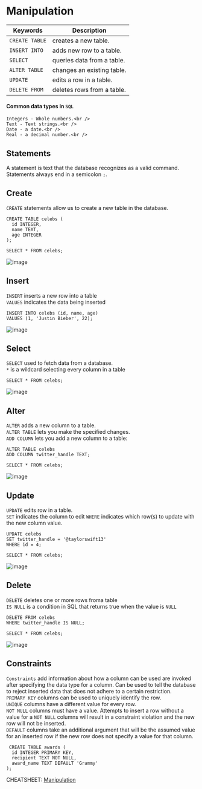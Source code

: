 # **Manipulation**

| Keywords | Description |
| -------- | -------- |
| `CREATE TABLE` | creates a new table. |
| `INSERT INTO` | adds new row to a table. |
| `SELECT` | queries data from a table. |
| `ALTER TABLE` | changes an existing table. |
| `UPDATE` | edits a row in a table. |
| `DELETE FROM` | deletes rows from a table. |

#### Common data types in `SQL`
    Integers - Whole numbers.<br />
    Text - Text strings.<br />
    Date - a date.<br />
    Real - a decimal number.<br />

## **Statements**
A statement is text that the database recognizes as a valid command. Statements always end in a semicolon `;`.<br />

## **Create**
`CREATE` statements allow us to create a new table in the database. <br />
    
    CREATE TABLE celebs (
      id INTEGER,
      name TEXT,
      age INTEGER
    );
    
    SELECT * FROM celebs;
   ![image](https://user-images.githubusercontent.com/40252813/180617695-c0dfecad-64ac-4ac3-a507-3e8b77913d9e.png)

## **Insert**
`INSERT` inserts a new row into a table <br />
`VALUES` indicates the data being inserted<br />

    INSERT INTO celebs (id, name, age) 
    VALUES (1, 'Justin Bieber', 22);    
   ![image](https://user-images.githubusercontent.com/40252813/180617652-b3371f8e-6405-4cab-b2de-3fdb02376e59.png)

## **Select**
`SELECT` used to fetch data from a database.<br />
  `*` is a wildcard selecting every column in a table<br />
  
    SELECT * FROM celebs;
   ![image](https://user-images.githubusercontent.com/40252813/180617598-46562a1f-9244-4327-af36-b18a8a33544f.png)
  
## **Alter**
`ALTER` adds a new column to a table.<br />
  `ALTER TABLE` lets you make the specified changes.<br />
  `ADD COLUMN` lets you add a new column to a table:<br />  
 
    ALTER TABLE celebs 
    ADD COLUMN twitter_handle TEXT; 

    SELECT * FROM celebs;
   ![image](https://user-images.githubusercontent.com/40252813/180617582-82ee4bd7-8d4b-4993-b17f-de113fc3732f.png)

## **Update**
`UPDATE` edits row in a table.<br />
  `SET` indicates the column to edit
  `WHERE` indicates which row(s) to update with the new column value.

    UPDATE celebs 
    SET twitter_handle = '@taylorswift13' 
    WHERE id = 4; 

    SELECT * FROM celebs;
   ![image](https://user-images.githubusercontent.com/40252813/180617527-0dbd44af-fd26-4601-8765-b8abde331ffa.png)

## **Delete**
`DELETE` deletes one or more rows froma table<br />
  `IS NULL` is a condition in SQL that returns true when the value is `NULL`<br />

    DELETE FROM celebs 
    WHERE twitter_handle IS NULL;

    SELECT * FROM celebs; 
  ![image](https://user-images.githubusercontent.com/40252813/180617837-72d52a19-21fc-4b0f-b729-d3ce87f613ab.png)

## **Constraints**
`Constraints` add information about how a column can be used are invoked after specifying the data type for a column. Can be used to tell the database to reject inserted data that does not adhere to a certain restriction.<br />
  `PRIMARY KEY` columns can be used to uniquely identify the row.<br />
  `UNIQUE` columns have a different value for every row.<br />
  `NOT NULL` columns must have a value. Attempts to insert a row without a value for a `NOT NULL` columns will result in a constraint violation and the new row will not be inserted.<br />
  `DEFAULT` columns take an additional argument that will be the assumed value for an inserted row if the new row does not specify a value for that column. <br />
  
     CREATE TABLE awards (
      id INTEGER PRIMARY KEY,
      recipient TEXT NOT NULL,
      award_name TEXT DEFAULT 'Grammy'
    );

CHEATSHEET:
[Manipulation](https://www.codecademy.com/learn/learn-sql/modules/learn-sql-manipulation/cheatsheet)


 
 
 
 
 
 
 
 
 
